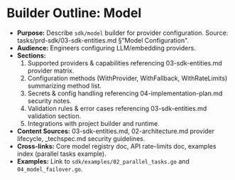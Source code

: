 # Builder Outline: Model
- **Purpose:** Describe `sdk/model` builder for provider configuration. Source: tasks/prd-sdk/03-sdk-entities.md §"Model Configuration".
- **Audience:** Engineers configuring LLM/embedding providers.
- **Sections:**
  1. Supported providers & capabilities referencing 03-sdk-entities.md provider matrix.
  2. Configuration methods (WithProvider, WithFallback, WithRateLimits) summarizing method list.
  3. Secrets & config handling referencing 04-implementation-plan.md security notes.
  4. Validation rules & error cases referencing 03-sdk-entities.md validation section.
  5. Integrations with project builder and runtime.
- **Content Sources:** 03-sdk-entities.md, 02-architecture.md provider lifecycle, _techspec.md security guidelines.
- **Cross-links:** Core model registry doc, API rate-limits doc, examples index (parallel tasks example).
- **Examples:** Link to `sdk/examples/02_parallel_tasks.go` and `04_model_failover.go`.
